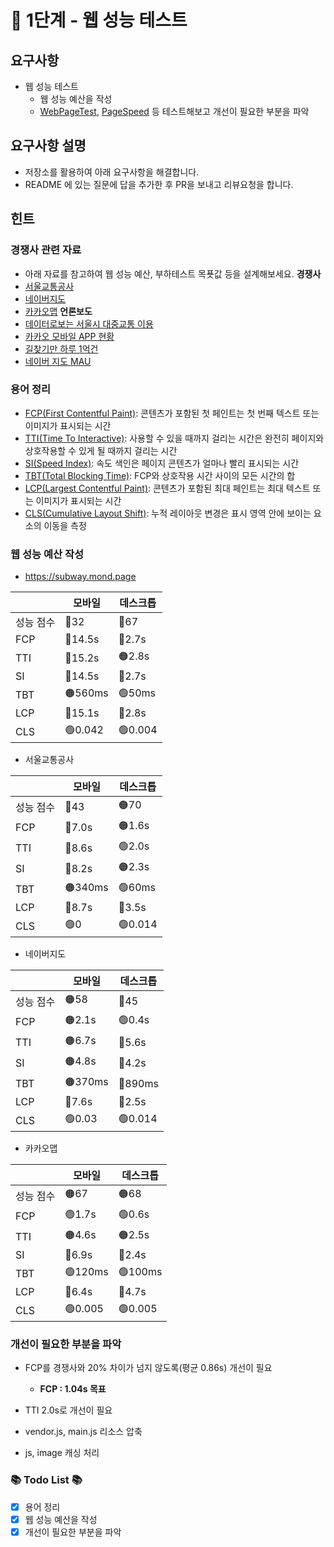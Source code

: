 # 🚀 1단계 - 웹 성능 테스트
## 요구사항
- 웹 성능 테스트
  - 웹 성능 예산을 작성
  - [WebPageTest](https://www.webpagetest.org/), [PageSpeed](https://pagespeed.web.dev/?utm_source=psi&utm_medium=redirect) 등 테스트해보고 개선이 필요한 부분을 파악

## 요구사항 설명
- 저장소를 활용하여 아래 요구사항을 해결합니다.
- README 에 있는 질문에 답을 추가한 후 PR을 보내고 리뷰요청을 합니다.

## 힌트
### 경쟁사 관련 자료
- 아래 자료를 참고하여 웹 성능 예산, 부하테스트 목푯값 등을 설계해보세요.
**경쟁사**
- [서울교통공사](http://www.seoulmetro.co.kr/kr/cyberStation.do) 
- [네이버지도](https://m.map.naver.com/subway/subwayLine.naver?region=1000) 
- [카카오맵](https://m.map.kakao.com/)
**언론보도**
- [데이터로보는 서울시 대중교통 이용](https://www.bigdata-map.kr/datastory/traffic/seoul)
- [카카오 모바일 APP 현황](https://ko.lab.appa.pe/2016-09/kakao-korea.html)
- [길찾기만 하루 1억건](https://news.mt.co.kr/mtview.php?no=2021090916014079809)
- [네이버 지도 MAU](https://blog.naver.com/rkwkrhspm/222515422896)

### 용어 정리
- [FCP(First Contentful Paint)](https://web.dev/first-contentful-paint/?utm_source=lighthouse&utm_medium=lr): 콘텐츠가 포함된 첫 페인트는 첫 번째 텍스트 또는 이미지가 표시되는 시간
- [TTI(Time To Interactive)](https://web.dev/interactive/?utm_source=lighthouse&utm_medium=lr): 사용할 수 있을 때까지 걸리는 시간은 완전히 페이지와 상호작용할 수 있게 될 때까지 걸리는 시간
- [SI(Speed Index)](https://web.dev/speed-index/?utm_source=lighthouse&utm_medium=lr): 속도 색인은 페이지 콘텐츠가 얼마나 빨리 표시되는 시간
- [TBT(Total Blocking Time)](https://web.dev/lighthouse-total-blocking-time/?utm_source=lighthouse&utm_medium=lr): FCP와 상호작용 시간 사이의 모든 시간의 합
- [LCP(Largest Contentful Paint)](https://web.dev/lighthouse-largest-contentful-paint/?utm_source=lighthouse&utm_medium=lr): 콘텐츠가 포함된 최대 페인트는 최대 텍스트 또는 이미지가 표시되는 시간
- [CLS(Cumulative Layout Shift)](https://web.dev/cls/?utm_source=lighthouse&utm_medium=lr): 누적 레이아웃 변경은 표시 영역 안에 보이는 요소의 이동을 측정

### 웹 성능 예산 작성
- https://subway.mond.page

|  | 모바일 | 데스크톱 |
| --- | --- | --- |
| 성능 점수 | 🔴32 | 🔴67 |
| FCP | 🔴14.5s | 🔴2.7s |
| TTI | 🔴15.2s | 🟠2.8s |
| SI | 🔴14.5s | 🔴2.7s |
| TBT | 🟠560ms | 🟢50ms |
| LCP | 🔴15.1s | 🔴2.8s |
| CLS | 🟢0.042 | 🟢0.004 |

- 서울교통공사

|  | 모바일 | 데스크톱 |
| --- | --- | --- |
| 성능 점수 | 🔴43 | 🟠70 |
| FCP | 🔴7.0s | 🟠1.6s |
| TTI | 🔴8.6s | 🟢2.0s |
| SI | 🔴8.2s | 🟠2.3s |
| TBT | 🟠340ms | 🟢60ms |
| LCP | 🔴8.7s | 🔴3.5s |
| CLS | 🟢0 | 🟢0.014 |

- 네이버지도

|  | 모바일 | 데스크톱 |
| --- | --- | --- |
| 성능 점수 | 🟠58 | 🔴45 |
| FCP | 🟠2.1s | 🟢0.4s |
| TTI | 🟠6.7s | 🔴5.6s |
| SI | 🟠4.8s | 🔴4.2s |
| TBT | 🟠370ms | 🔴890ms |
| LCP | 🔴7.6s | 🔴2.5s |
| CLS | 🟢0.03 | 🟢0.014 |

- 카카오맵

|  | 모바일 | 데스크톱 |
| --- | --- | --- |
| 성능 점수 | 🟠67 | 🟠68 |
| FCP | 🟢1.7s | 🟢0.6s |
| TTI | 🟠4.6s | 🟠2.5s |
| SI | 🔴6.9s | 🔴2.4s |
| TBT | 🟢120ms | 🟢100ms |
| LCP | 🔴6.4s | 🔴4.7s |
| CLS | 🟢0.005 | 🟢0.005 |

### 개선이 필요한 부분을 파악
- FCP를 경쟁사와 20% 차이가 넘지 않도록(평균 0.86s) 개선이 필요 
  - **FCP : 1.04s 목표**
- TTI 2.0s로 개선이 필요

- vendor.js, main.js 리소스 압축
- js, image 캐싱 처리

### 📚 Todo List 📚
- [x] 용어 정리
- [x] 웹 성능 예산을 작성
- [x] 개선이 필요한 부분을 파악
